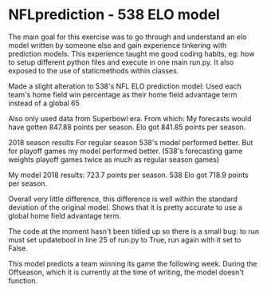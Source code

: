 # NFLprediction - 538 ELO model

The main goal for this exercise was to go through and understand an elo model written by someone else and gain experience tinkering with prediction models.  This experience taught me good coding habits, eg: how to setup different python files and execute in one main run.py. It also exposed to the use of staticmethods within classes.

Made a slight alteration to 538's NFL ELO prediction model:
Used each team's home field win percentage as their home field advantage term instead of a global 65

Also only used data from Superbowl era.
From which: My forecasts would have gotten 847.88 points per season. Elo got 841.85 points per season.

2018 season results
For regular season 538's model performed better.
But for playoff games my model performed better. (538's forecasting game weights playoff games twice as much as regular season games)

My model 2018 results: 723.7 points per season.
538 Elo got 718.9 points per season.

Overall very little difference, this difference is well within the standard deviation of the original model.  Shows that it is pretty accurate to use a global home field advantage term. 

The code at the moment hasn't been tidied up so there is a small bug: to run must set updatebool in line 25 of run.py to True, run again with it set to False. 

This model predicts a team winning its game the following week.  During the Offseason, which it is currently at the time of writing, the model doesn't function.
